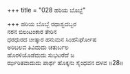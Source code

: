 +++
title = "028 ಹರಿಯ ಬೊಬ್ಬೆ"

+++
ಹರಿಯ ಬೊಬ್ಬೆ ರಥಾಶ್ವದಬ್ಬರ  
ನರನ ಬಿಲುಟಂಕಾರ ತೇರಿನ  
ಧರಧುರದ ಚೀತ್ಕಾರ ಹನುಮನ ಸಿಂಹನಿರ್ಘೋಷ  
ಅರಿಬಲವ ತಿವಿದುದು ಚತುರ್ಬಲ  
ಹೊರಳಿಯೊಡೆದುದು ಸುಭಟರೆದೆ ಜ  
ರ್ಝರಿತವಾದುದು ಪಾರ್ಥ ಹೊಕ್ಕನು ಸೈಂಧವನ ದಳವ    ॥28॥